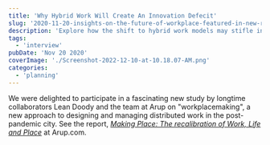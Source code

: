 ```yaml
---
title: 'Why Hybrid Work Will Create An Innovation Defecit'
slug: '2020-11-20-insights-on-the-future-of-workplace-featured-in-new-report'
description: 'Explore how the shift to hybrid work models may stifle innovation by disrupting traditional collaboration and creativity dynamics. Drawing insights from the study "Making Place" by Lean Doody and Arup, this blog post examines the potential challenges and unintended consequences of distributed work in reshaping urban environments and workplace culture post-pandemic. Discover why balancing remote and in-person interactions is crucial for fostering innovation in the modern workplace.'
tags:
  - 'interview'
pubDate: 'Nov 20 2020'
coverImage: './Screenshot-2022-12-10-at-10.18.07-AM.png'
categories:
  - 'planning'
---
```



We were delighted to participate in a fascinating new study by longtime collaborators Lean Doody and the team at Arup on "workplacemaking", a new approach to designing and managing distributed work in the post-pandemic city. See the report, [_Making Place: The recalibration of Work, Life and Place_](https://www.arup.com/perspectives/publications/promotional-materials/section/making-place-the-recalibration-of-work-life-and-place) at Arup.com.
